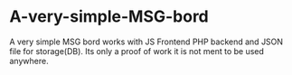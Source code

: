 # A-very-simple-MSG-bord
A very simple MSG bord works with JS Frontend PHP backend and JSON file for storage(DB).
Its only a proof of work it is not ment to be used anywhere.
